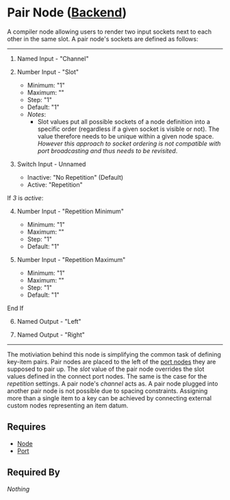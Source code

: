 # Pair Node ([Backend](../../backend.md))

A compiler node allowing users to render two input sockets next to each other in the same slot. A pair node's sockets are defined as follows:

___

1. Named Input - "Channel"

2. Number Input - "Slot"<br>
    - Minimum: "1"
    - Maximum: ""
    - Step: "1"
    - Default: "1"
    - *Notes*:
        - Slot values put all possible sockets of a node definition into a specific order (regardless if a given socket is visible or not). The value therefore needs to be unique within a given node space. *However this approach to socket ordering is not compatible with port broadcasting and thus needs to be revisited*.

3. Switch Input - Unnamed<br>
    - Inactive: "No Repetition" (Default)
    - Active: "Repetition"

If *3* is *active*:<br>

4. Number Input - "Repetition Minimum"
    - Minimum: "1"
    - Maximum: ""
    - Step: "1"
    - Default: "1"

5. Number Input - "Repetition Maximum"
    - Minimum: "1"
    - Maximum: ""
    - Step: "1"
    - Default: "1"

End If

6. Named Output - "Left"

7. Named Output - "Right"

___

The motiviation behind this node is simplifying the common task of defining key-item pairs. Pair nodes are placed to the left of the [port nodes](./port.md) they are supposed to pair up. The *slot* value of the pair node overrides the slot values defined in the connect port nodes. The same is the case for the *repetition* settings. A pair node's *channel* acts as. A pair node plugged into another pair node is not possible due to spacing constraints. Assigning more than a single item to a key can be achieved by connecting external custom nodes representing an item datum.

## Requires

- [Node](../node.md)
- [Port](./port.md)

## Required By

*Nothing*
